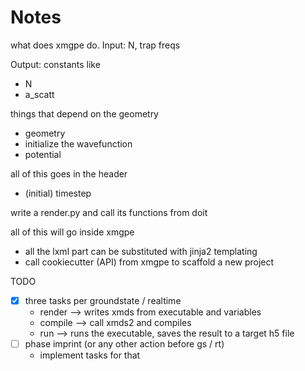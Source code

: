 # Notes

what does xmgpe do. Input: N, trap freqs

Output:
constants like
- N
- a_scatt

things that depend on the geometry
- geometry
- initialize the wavefunction
- potential

all of this goes in the header

- (initial) timestep

write a render.py and call its functions from doit

all of this will go inside xmgpe
- all the lxml part can be substituted with jinja2 templating
- call cookiecutter (API) from xmgpe to scaffold a new project


TODO

- [x] three tasks per groundstate / realtime
  - render --> writes xmds from executable and variables
  - compile --> call xmds2 and compiles
  - run --> runs the executable, saves the result to a target h5 file
- [ ] phase imprint (or any other action before gs / rt)
  - implement tasks for that
